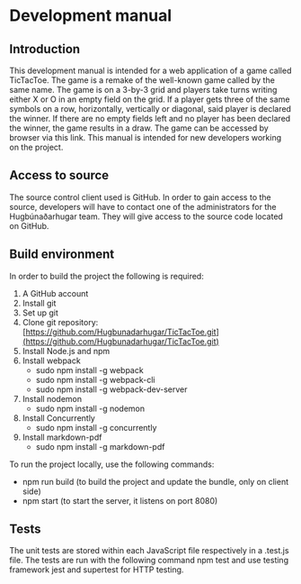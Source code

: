 # Development manual
## Introduction
This development manual is intended for a web application of a game called TicTacToe. The game is a remake of the well-known game called by the same name. The game is on a 3-by-3 grid and players take turns writing either X or O in an empty field on the grid. If a player gets three of the same symbols on a row, horizontally, vertically or diagonal, said player is declared the winner. If there are no empty fields left and no player has been declared the winner, the game results in a draw. The game can be accessed by browser via this link. This manual is intended for new developers working on the project.
## Access to source
The source control client used is GitHub. In order to gain access to the source, developers will have to contact one of the administrators for the Hugbúnaðarhugar team. They will give access to the source code located on GitHub.
## Build environment
In order to build the project the following is required:

1. A GitHub account
2. Install git
3. Set up git
4. Clone git repository: [https://github.com/Hugbunadarhugar/TicTacToe.git](https://github.com/Hugbunadarhugar/TicTacToe.git)
5. Install Node.js and npm
6. Install webpack
    * sudo npm install -g webpack
    * sudo npm install -g webpack-cli
    * sudo npm install -g webpack-dev-server
7. Install nodemon
    * sudo npm install -g nodemon
8. Install Concurrently
    * sudo npm install -g concurrently
9. Install markdown-pdf
    * sudo npm install -g markdown-pdf

To run the project locally, use the following commands:
* npm run build (to build the project and update the bundle, only on client side)
* npm start (to start the server, it listens on port 8080)

## Tests
The unit tests are stored within each JavaScript file respectively in a .test.js file. The tests are run with the following command npm test and use testing framework jest and supertest for HTTP testing.